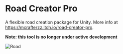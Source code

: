 # Road Creator Pro

A flexible road creation package for Unity. More info at https://mcrafterzz.itch.io/road-creator-pro.

**Note: this tool is no longer under active development**

![Road](https://img.itch.zone/aW1hZ2UvNTY2MzgwLzI5NzgwNjUucG5n/original/2yecdY.png)
